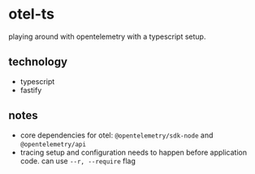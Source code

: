# otel-ts

playing around with opentelemetry with a typescript setup.

## technology

- typescript
- fastify

## notes

- core dependencies for otel: `@opentelemetry/sdk-node` and `@opentelemetry/api`
- tracing setup and configuration needs to happen before application code. can use `--r, --require` flag
